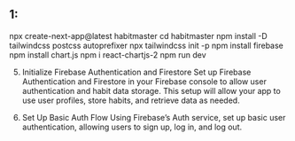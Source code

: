 ## 1:
npx create-next-app@latest habitmaster
cd habitmaster
npm install -D tailwindcss postcss autoprefixer
npx tailwindcss init -p
npm install firebase
npm install chart.js
npm i react-chartjs-2 
npm run dev


5. Initialize Firebase Authentication and Firestore
Set up Firebase Authentication and Firestore in your Firebase console to allow user authentication and habit data storage. This setup will allow your app to use user profiles, store habits, and retrieve data as needed.

9. Set Up Basic Auth Flow
Using Firebase’s Auth service, set up basic user authentication, allowing users to sign up, log in, and log out.

